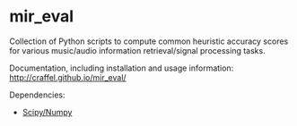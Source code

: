 # mir_eval

Collection of Python scripts to compute common heuristic accuracy scores for various music/audio information retrieval/signal processing tasks.

Documentation, including installation and usage information: http://craffel.github.io/mir_eval/

Dependencies:

* [Scipy/Numpy](http://www.scipy.org/)

